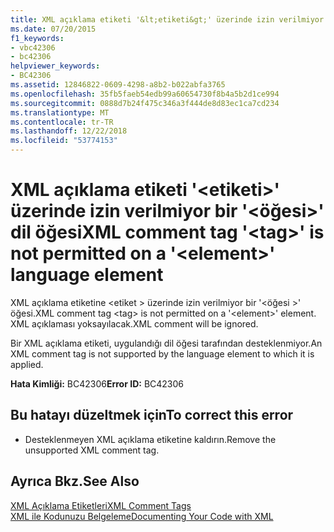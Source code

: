 ```yaml
---
title: XML açıklama etiketi '&lt;etiketi&gt;' üzerinde izin verilmiyor bir '&lt;öğesi&gt;' dil öğesi
ms.date: 07/20/2015
f1_keywords:
- vbc42306
- bc42306
helpviewer_keywords:
- BC42306
ms.assetid: 12846822-0609-4298-a8b2-b022abfa3765
ms.openlocfilehash: 35fb5faeb54edb99a60654730f8b4a5b2d1ce994
ms.sourcegitcommit: 0888d7b24f475c346a3f444de8d83ec1ca7cd234
ms.translationtype: MT
ms.contentlocale: tr-TR
ms.lasthandoff: 12/22/2018
ms.locfileid: "53774153"
---
```

# <a name="xml-comment-tag-lttaggt-is-not-permitted-on-a-ltelementgt-language-element"></a><span data-ttu-id="52ec0-102">XML açıklama etiketi '&lt;etiketi&gt;' üzerinde izin verilmiyor bir '&lt;öğesi&gt;' dil öğesi</span><span class="sxs-lookup"><span data-stu-id="52ec0-102">XML comment tag '&lt;tag&gt;' is not permitted on a '&lt;element&gt;' language element</span></span>
<span data-ttu-id="52ec0-103">XML açıklama etiketine \<etiket > üzerinde izin verilmiyor bir '\<öğesi >' öğesi.</span><span class="sxs-lookup"><span data-stu-id="52ec0-103">XML comment tag \<tag> is not permitted on a '\<element>' element.</span></span> <span data-ttu-id="52ec0-104">XML açıklaması yoksayılacak.</span><span class="sxs-lookup"><span data-stu-id="52ec0-104">XML comment will be ignored.</span></span>  
  
 <span data-ttu-id="52ec0-105">Bir XML açıklama etiketi, uygulandığı dil öğesi tarafından desteklenmiyor.</span><span class="sxs-lookup"><span data-stu-id="52ec0-105">An XML comment tag is not supported by the language element to which it is applied.</span></span>  
  
 <span data-ttu-id="52ec0-106">**Hata Kimliği:** BC42306</span><span class="sxs-lookup"><span data-stu-id="52ec0-106">**Error ID:** BC42306</span></span>  
  
## <a name="to-correct-this-error"></a><span data-ttu-id="52ec0-107">Bu hatayı düzeltmek için</span><span class="sxs-lookup"><span data-stu-id="52ec0-107">To correct this error</span></span>  
  
-   <span data-ttu-id="52ec0-108">Desteklenmeyen XML açıklama etiketine kaldırın.</span><span class="sxs-lookup"><span data-stu-id="52ec0-108">Remove the unsupported XML comment tag.</span></span>  
  
## <a name="see-also"></a><span data-ttu-id="52ec0-109">Ayrıca Bkz.</span><span class="sxs-lookup"><span data-stu-id="52ec0-109">See Also</span></span>  
 [<span data-ttu-id="52ec0-110">XML Açıklama Etiketleri</span><span class="sxs-lookup"><span data-stu-id="52ec0-110">XML Comment Tags</span></span>](../../visual-basic/language-reference/xmldoc/index.md)  
 [<span data-ttu-id="52ec0-111">XML ile Kodunuzu Belgeleme</span><span class="sxs-lookup"><span data-stu-id="52ec0-111">Documenting Your Code with XML</span></span>](../../visual-basic/programming-guide/program-structure/documenting-your-code-with-xml.md)
